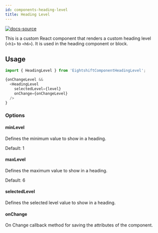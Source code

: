 ```yaml
---
id: components-heading-level
title: Heading Level
---
```


[![docs-source](https://img.shields.io/badge/source-eigthshift--frontend--libs-yellow?style=for-the-badge&logo=javascript&labelColor=2a2a2a)](https://github.com/infinum/eightshift-frontend-libs/blob/develop/components/heading-level/heading-level.js)

This is a custom React component that renders a custom heading level (`<h1>` to `<h6>`). It is used in the heading component or block.

## Usage

```js
import { HeadingLevel } from 'EightshiftComponentHeadingLevel';

{onChangeLevel &&
  <HeadingLevel
    selectedLevel={level}
    onChange={onChangeLevel}
  />
}
```

### Options

#### minLevel

Defines the minimum value to show in a heading.

Default: 1

#### maxLevel

Defines the maximum value to show in a heading.

Default: 6

#### selectedLevel

Defines the selected level value to show in a heading.

#### onChange

On Change callback method for saving the attributes of the component.
